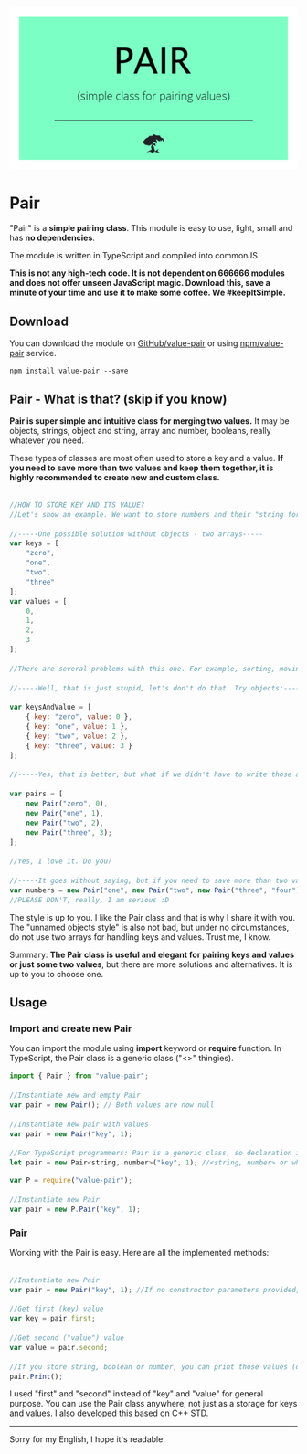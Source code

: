 
![Pair class - banner](images/pair-heading-image.png?raw=true "Pair - simple class for pairing values")

# Pair

"Pair" is a **simple pairing class**. This module is easy to use, light, small and has **no dependencies**.

The module is written in TypeScript and compiled into commonJS. 

**This is not any high-tech code. It is not dependent on 666666 modules and does not offer unseen JavaScript magic. Download this, save a minute of your time and use it to make some coffee. We #keepItSimple.**

## Download

You can download the module on [GitHub/value-pair](https://github.com/drozdik-m/value-pair) or using [npm/value-pair](https://www.npmjs.com/package/value-pair) service.

```
npm install value-pair --save
```

## Pair - What is that? (skip if you know)

**Pair is super simple and intuitive class for merging two values.** It may be objects, strings, object and string, array and number, booleans, really whatever you need. 

These types of classes are most often used to store a key and a value. **If you need to save more than two values and keep them together, it is highly recommended to create new and custom class.**

```javascript

//HOW TO STORE KEY AND ITS VALUE?
//Let's show an example. We want to store numbers and their "string form".

//-----One possible solution without objects - two arrays-----
var keys = [
	"zero",
	"one",
	"two",
	"three"
];
var values = [
	0,
	1,
	2,
	3
];

//There are several problems with this one. For example, sorting, moving and the worst one: difficult modification and adding new features.

//-----Well, that is just stupid, let's don't do that. Try objects:-----

var keysAndValue = [
	{ key: "zero", value: 0 },
	{ key: "one", value: 1 },
	{ key: "two", value: 2 },
	{ key: "three", value: 3 }
];

//-----Yes, that is better, but what if we didn't have to write those annoying "key" and "value" words? What if we add some elegance?-----

var pairs = [
	new Pair("zero", 0),
	new Pair("one", 1),
	new Pair("two", 2),
	new Pair("three", 3);
];

//Yes, I love it. Do you?

//-----It goes without saying, but if you need to save more than two values, DON'T DO THIS-----
var numbers = new Pair("one", new Pair("two", new Pair("three", "four"))); //DON'T
//PLEASE DON'T, really, I am serious :D

```

The style is up to you. I like the Pair class and that is why I share it with you. The "unnamed objects style" is also not bad, but under no circumstances, do not use two arrays for handling keys and values. Trust me, I know.

Summary: **The Pair class is useful and elegant for pairing keys and values or just some two values**, but there are more solutions and alternatives. It is up to you to choose one. 

## Usage

### Import and create new Pair

You can import the module using __import__ keyword or __require__ function. In TypeScript, the Pair class is a generic class ("<>" thingies).

```javascript
import { Pair } from "value-pair";

//Instantiate new and empty Pair
var pair = new Pair(); // Both values are now null

//Instantiate new pair with values
var pair = new Pair("key", 1);

//For TypeScript programmers: Pair is a generic class, so declaration in TypeScript would look like:
let pair = new Pair<string, number>("key", 1); //<string, number> or whatever data type you want to store and work with

```

```javascript
var P = require("value-pair");

//Instantiate new Pair
var pair = new P.Pair("key", 1);

```

### Pair

Working with the Pair is easy. Here are all the implemented methods:

```javascript

//Instantiate new Pair
var pair = new Pair("key", 1); //If no constructor parameters provided, the values are null

//Get first (key) value
var key = pair.first;

//Get second ("value") value
var value = pair.second;

//If you store string, boolean or number, you can print those values (debug)
pair.Print();

```

I used "first" and "second" instead of "key" and "value" for general purpose. You can use the Pair class anywhere, not just as a storage for keys and values. I also developed this based on C++ STD.

___

Sorry for my English, I hope it's readable.